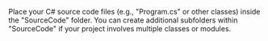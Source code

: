 Place your C# source code files (e.g., "Program.cs" or other classes) inside the "SourceCode" folder.
You can create additional subfolders within "SourceCode" if your project involves multiple classes or modules.